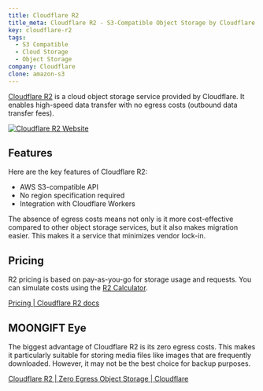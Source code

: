 ```yaml
---
title: Cloudflare R2
title_meta: Cloudflare R2 - S3-Compatible Object Storage by Cloudflare
key: cloudflare-r2
tags:
  - S3 Compatible
  - Cloud Storage
  - Object Storage
company: Cloudflare
clone: amazon-s3
---
```


[Cloudflare R2](https://www.cloudflare.com/ja-jp/developer-platform/r2/) is a cloud object storage service provided by Cloudflare. It enables high-speed data transfer with no egress costs (outbound data transfer fees).

[![Cloudflare R2 Website](/img/services/cloudflare-r2.jpg)](https://www.cloudflare.com/ja-jp/developer-platform/r2/)

<!--more-->

## Features

Here are the key features of Cloudflare R2:

- AWS S3-compatible API
- No region specification required
- Integration with Cloudflare Workers

The absence of egress costs means not only is it more cost-effective compared to other object storage services, but it also makes migration easier. This makes it a service that minimizes vendor lock-in.

## Pricing

R2 pricing is based on pay-as-you-go for storage usage and requests. You can simulate costs using the [R2 Calculator](https://r2-calculator.cloudflare.com/jp/).

[Pricing \| Cloudflare R2 docs](https://developers.cloudflare.com/r2/pricing/)

## MOONGIFT Eye

The biggest advantage of Cloudflare R2 is its zero egress costs. This makes it particularly suitable for storing media files like images that are frequently downloaded. However, it may not be the best choice for backup purposes.

[Cloudflare R2 \| Zero Egress Object Storage \| Cloudflare](https://www.cloudflare.com/ja-jp/developer-platform/r2/)

